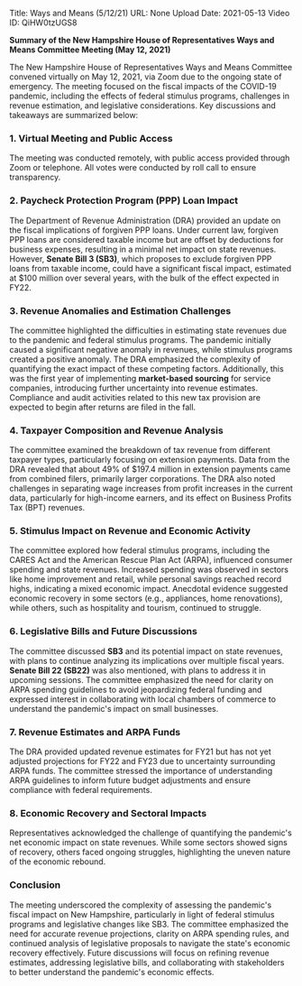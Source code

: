 Title: Ways and Means (5/12/21)
URL: None
Upload Date: 2021-05-13
Video ID: QiHW0tzUGS8

**Summary of the New Hampshire House of Representatives Ways and Means Committee Meeting (May 12, 2021)**

The New Hampshire House of Representatives Ways and Means Committee convened virtually on May 12, 2021, via Zoom due to the ongoing state of emergency. The meeting focused on the fiscal impacts of the COVID-19 pandemic, including the effects of federal stimulus programs, challenges in revenue estimation, and legislative considerations. Key discussions and takeaways are summarized below:

### **1. Virtual Meeting and Public Access**
The meeting was conducted remotely, with public access provided through Zoom or telephone. All votes were conducted by roll call to ensure transparency.

### **2. Paycheck Protection Program (PPP) Loan Impact**
The Department of Revenue Administration (DRA) provided an update on the fiscal implications of forgiven PPP loans. Under current law, forgiven PPP loans are considered taxable income but are offset by deductions for business expenses, resulting in a minimal net impact on state revenues. However, **Senate Bill 3 (SB3)**, which proposes to exclude forgiven PPP loans from taxable income, could have a significant fiscal impact, estimated at $100 million over several years, with the bulk of the effect expected in FY22.

### **3. Revenue Anomalies and Estimation Challenges**
The committee highlighted the difficulties in estimating state revenues due to the pandemic and federal stimulus programs. The pandemic initially caused a significant negative anomaly in revenues, while stimulus programs created a positive anomaly. The DRA emphasized the complexity of quantifying the exact impact of these competing factors. Additionally, this was the first year of implementing **market-based sourcing** for service companies, introducing further uncertainty into revenue estimates. Compliance and audit activities related to this new tax provision are expected to begin after returns are filed in the fall.

### **4. Taxpayer Composition and Revenue Analysis**
The committee examined the breakdown of tax revenue from different taxpayer types, particularly focusing on extension payments. Data from the DRA revealed that about 49% of $197.4 million in extension payments came from combined filers, primarily larger corporations. The DRA also noted challenges in separating wage increases from profit increases in the current data, particularly for high-income earners, and its effect on Business Profits Tax (BPT) revenues.

### **5. Stimulus Impact on Revenue and Economic Activity**
The committee explored how federal stimulus programs, including the CARES Act and the American Rescue Plan Act (ARPA), influenced consumer spending and state revenues. Increased spending was observed in sectors like home improvement and retail, while personal savings reached record highs, indicating a mixed economic impact. Anecdotal evidence suggested economic recovery in some sectors (e.g., appliances, home renovations), while others, such as hospitality and tourism, continued to struggle.

### **6. Legislative Bills and Future Discussions**
The committee discussed **SB3** and its potential impact on state revenues, with plans to continue analyzing its implications over multiple fiscal years. **Senate Bill 22 (SB22)** was also mentioned, with plans to address it in upcoming sessions. The committee emphasized the need for clarity on ARPA spending guidelines to avoid jeopardizing federal funding and expressed interest in collaborating with local chambers of commerce to understand the pandemic's impact on small businesses.

### **7. Revenue Estimates and ARPA Funds**
The DRA provided updated revenue estimates for FY21 but has not yet adjusted projections for FY22 and FY23 due to uncertainty surrounding ARPA funds. The committee stressed the importance of understanding ARPA guidelines to inform future budget adjustments and ensure compliance with federal requirements.

### **8. Economic Recovery and Sectoral Impacts**
Representatives acknowledged the challenge of quantifying the pandemic's net economic impact on state revenues. While some sectors showed signs of recovery, others faced ongoing struggles, highlighting the uneven nature of the economic rebound.

### **Conclusion**
The meeting underscored the complexity of assessing the pandemic's fiscal impact on New Hampshire, particularly in light of federal stimulus programs and legislative changes like SB3. The committee emphasized the need for accurate revenue projections, clarity on ARPA spending rules, and continued analysis of legislative proposals to navigate the state's economic recovery effectively. Future discussions will focus on refining revenue estimates, addressing legislative bills, and collaborating with stakeholders to better understand the pandemic's economic effects.